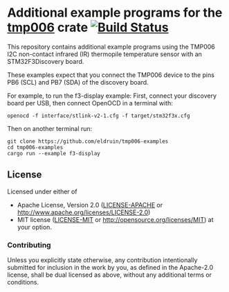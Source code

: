 # Additional example programs for the [tmp006] crate [![Build Status](https://travis-ci.org/eldruin/tmp006-examples.svg?branch=master)](https://travis-ci.org/eldruin/tmp006-examples)

[tmp006]: https://crates.io/crates/tmp006

This repository contains additional example programs using the TMP006 I2C non-contact infrared
(IR) thermopile temperature sensor with an STM32F3Discovery board.

These examples expect that you connect the TMP006 device to the pins PB6 (SCL)
and PB7 (SDA) of the discovery board.

For example, to run the f3-display example:
First, connect your discovery board per USB, then connect OpenOCD in a terminal with:
```
openocd -f interface/stlink-v2-1.cfg -f target/stm32f3x.cfg
```

Then on another terminal run:
```
git clone https://github.com/eldruin/tmp006-examples
cd tmp006-examples
cargo run --example f3-display
```

## License

Licensed under either of

 * Apache License, Version 2.0 ([LICENSE-APACHE](LICENSE-APACHE) or
   http://www.apache.org/licenses/LICENSE-2.0)
 * MIT license ([LICENSE-MIT](LICENSE-MIT) or
   http://opensource.org/licenses/MIT) at your option.

### Contributing

Unless you explicitly state otherwise, any contribution intentionally submitted
for inclusion in the work by you, as defined in the Apache-2.0 license, shall
be dual licensed as above, without any additional terms or conditions.

